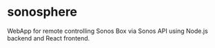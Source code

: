 # sonosphere
WebApp for remote controlling Sonos Box via Sonos API using Node.js backend and React frontend.
